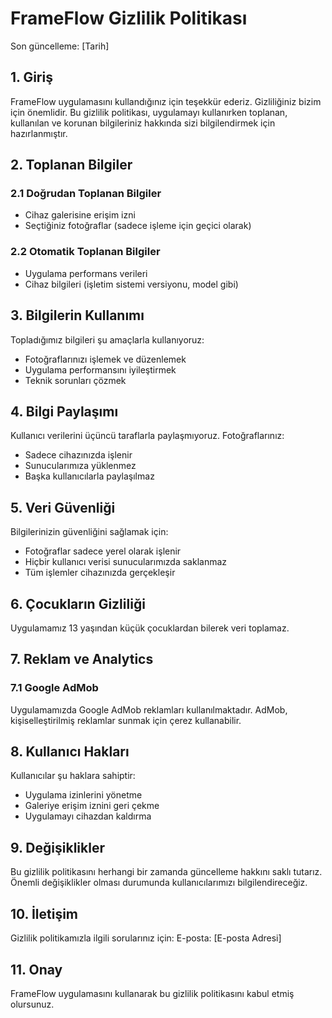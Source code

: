 # FrameFlow Gizlilik Politikası

Son güncelleme: [Tarih]

## 1. Giriş

FrameFlow uygulamasını kullandığınız için teşekkür ederiz. Gizliliğiniz bizim için önemlidir. Bu gizlilik politikası, uygulamayı kullanırken toplanan, kullanılan ve korunan bilgileriniz hakkında sizi bilgilendirmek için hazırlanmıştır.

## 2. Toplanan Bilgiler

### 2.1 Doğrudan Toplanan Bilgiler
- Cihaz galerisine erişim izni
- Seçtiğiniz fotoğraflar (sadece işleme için geçici olarak)

### 2.2 Otomatik Toplanan Bilgiler
- Uygulama performans verileri
- Cihaz bilgileri (işletim sistemi versiyonu, model gibi)

## 3. Bilgilerin Kullanımı

Topladığımız bilgileri şu amaçlarla kullanıyoruz:
- Fotoğraflarınızı işlemek ve düzenlemek
- Uygulama performansını iyileştirmek
- Teknik sorunları çözmek

## 4. Bilgi Paylaşımı

Kullanıcı verilerini üçüncü taraflarla paylaşmıyoruz. Fotoğraflarınız:
- Sadece cihazınızda işlenir
- Sunucularımıza yüklenmez
- Başka kullanıcılarla paylaşılmaz

## 5. Veri Güvenliği

Bilgilerinizin güvenliğini sağlamak için:
- Fotoğraflar sadece yerel olarak işlenir
- Hiçbir kullanıcı verisi sunucularımızda saklanmaz
- Tüm işlemler cihazınızda gerçekleşir

## 6. Çocukların Gizliliği

Uygulamamız 13 yaşından küçük çocuklardan bilerek veri toplamaz.

## 7. Reklam ve Analytics

### 7.1 Google AdMob
Uygulamamızda Google AdMob reklamları kullanılmaktadır. AdMob, kişiselleştirilmiş reklamlar sunmak için çerez kullanabilir.

## 8. Kullanıcı Hakları

Kullanıcılar şu haklara sahiptir:
- Uygulama izinlerini yönetme
- Galeriye erişim iznini geri çekme
- Uygulamayı cihazdan kaldırma

## 9. Değişiklikler

Bu gizlilik politikasını herhangi bir zamanda güncelleme hakkını saklı tutarız. Önemli değişiklikler olması durumunda kullanıcılarımızı bilgilendireceğiz.

## 10. İletişim

Gizlilik politikamızla ilgili sorularınız için:
E-posta: [E-posta Adresi]

## 11. Onay

FrameFlow uygulamasını kullanarak bu gizlilik politikasını kabul etmiş olursunuz. 